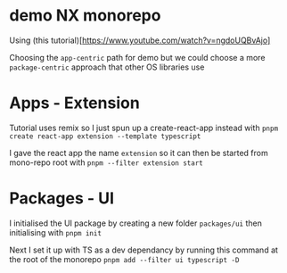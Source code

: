 # demo NX monorepo

Using (this tutorial)[https://www.youtube.com/watch?v=ngdoUQBvAjo]

Choosing the `app-centric` path for demo but we could choose a more `package-centric` approach that other OS libraries use

# Apps - Extension 

Tutorial uses remix so I just spun up a create-react-app instead with 
`pnpm create react-app extension --template typescript`


I gave the react app the name `extension` so it can then be started from mono-repo root with `pnpm --filter extension start`

# Packages - UI

I initialised the UI package by creating a new folder `packages/ui` then initialising with `pnpm init`

Next I  set it up with TS as a dev dependancy by running this command at the root of the monorepo
`pnpm add --filter ui typescript -D`

